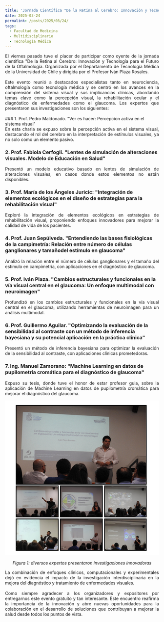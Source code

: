 ```yaml
---
title: 'Jornada Científica "De la Retina al Cerebro: Innovación y Tecnología para el Futuro de la Oftalmología'
date: 2025-03-24
permalink: /posts/2025/03/24/
tags:
  - Facultad de Medicina 
  - Multidisciplinario
  - Tecnología Médica
---
```



<div style="text-align: justify;">El viernes pasado tuve el placer de participar como oyente de la jornada científica "De la Retina al Cerebro: Innovación y Tecnología para el Futuro de la Oftalmología. Organizada por el Departamento de Tecnología Médica de la Universidad de Chile y dirigida por el Profesor Iván Plaza Rosales. </div>

<br>
<div style="text-align: justify;">Este evento reunió a destacados especialistas tanto en neurociencia, oftalmología como tecnología médica y se centró en los avances en la comprensión del sistema visual y sus implicancias clínicas, abordando temas clave como la percepción visual, la rehabilitación ocular y el diagnóstico de enfermedades como el glaucoma. Los expertos que presentaron sus investigaciones son los siguientes:</div>
<br>
### 1. Prof. Pedro Maldonado. "Ver es hacer: Percepcion activa en el sistema visual"
<div style="text-align: justify;"> En esta charla se expuso sobre la percepción activa en el sistema visual, destacando el rol del cerebro en la interpretación de estímulos visuales, ya no solo como un elemento pasivo.</div>

### 2. Prof. Fabiola Cerfogli. "Lentes de simulación de alteraciones visuales. Modelo de Educación en Salud"
<div style="text-align: justify;"> Presentó un modelo educativo basado en lentes de simulación de alteraciones visuales, en casos donde estos elementos no están disponibles.</div>

### 3. Prof. María de los Ángeles Juricic: "Integración de elementos ecológicos en el diseño de estrategias para la rehabilitación visual"
<div style="text-align: justify;"> Exploró la integración de elementos ecológicos en estrategias de rehabilitación visual, proponiendo enfoques innovadores para mejorar la calidad de vida de los pacientes.</div>

### 4. Prof. Juan Sepúlveda. "Entendiendo las bases fisiológicas de la campimetría: Relación entre número de células ganglionares y tamañodel estímulo en glaucoma"
<div style="text-align: justify;"> Analizó la relación entre el número de células ganglionares y el tamaño del estímulo en campimetría, con aplicaciones en el diagnóstico de glaucoma.</div>

### 5. Prof. Iván Plaza. "Cambios estructurales y funcionales en la vía visual central en el glaucoma: Un enfoque multimodal con neuroimagen" 
<div style="text-align: justify;"> Profundizó en los cambios estructurales y funcionales en la vía visual central en el glaucoma, utilizando herramientas de neuroimagen para un análisis multimodal.</div>

### 6. Prof. Guillermo Aguilar. "Optimizando la evaluación de la sensibilidad al contraste con un método de inferencia bayesiana y su potencial aplicación en la práctica clínica"
<div style="text-align: justify;"> Presentó un método de inferencia bayesiana para optimizar la evaluación de la sensibilidad al contraste, con aplicaciones clínicas prometedoras.</div>

### 7. Ing. Manuel Zamorano: "Machine Learning en datos de pupilometría cromática para el diagnóstico de glaucoma"
<div style="text-align: justify;"> Expuso su tesis, donde tuve el honor de estar profesor guia, sobre la aplicación de Machine Learning en datos de pupilometría cromática para mejorar el diagnóstico del glaucoma.</div>

<p align="center">
  <p align="center">
  <img src="/files/Jornadas_TM.png" alt="Diversos expertos presentaron investigaciones innovadoras">
</p>
<p align="center">
  <em>Figura 1: diversos expertos presentaron investigaciones innovadoras</em>
</p>

<div style="text-align: justify;">La combinación de enfoques clínicos, computacionales y experimentales dejó en evidencia el impacto de la investigación interdisciplinaria en la mejora del diagnóstico y tratamiento de enfermedades visuales.
</div>
<br>
<div style="text-align: justify;">Como siempre agradecer a los organizadores y expositores por entregarnos este evento gratuito y tan interesante. Este encuentro reafirma la importancia de la innovación y abre nuevas oportunidades para la colaboración en el desarrollo de soluciones que contribuyan a mejorar la salud desde todos los puntos de vista. </div>
